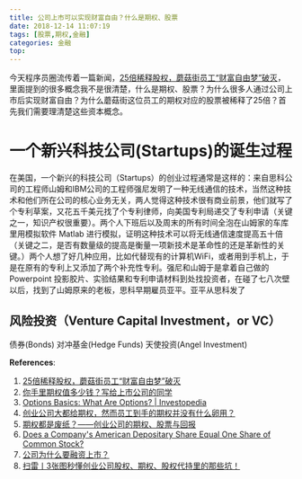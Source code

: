 ```yaml
---
title: 公司上市可以实现财富自由？什么是期权、股票
date: 2018-12-14 11:07:19
tags: [股票,期权,金融]
categories: 金融
top:
---
```

今天程序员圈流传着一篇新闻，[25倍稀释股权，蘑菇街员工“财富自由梦”破灭](https://www.jiemian.com/article/2703824.html)，里面提到的很多概念我不是很清楚，什么是期权、股票？为什么很多人通过公司上市后实现财富自由？为什么蘑菇街这位员工的期权对应的股票被稀释了25倍？首先我们需要理清楚这些资本概念。

<!--more-->

# 一个新兴科技公司(Startups)的诞生过程
在美国，一个新兴的科技公司（Startups）的创业过程通常是这样的：来自思科公司的工程师山姆和IBM公司的工程师强尼发明了一种无线通信的技术，当然这种技术和他们所在公司的核心业务无关，两人觉得这种技术很有商业前景，他们就写了个专利草案，又花五千美元找了个专利律师，向美国专利局递交了专利申请（关键之一，知识产权很重要）。两个人下班后以及周末的所有时间全泡在山姆家的车库里用模拟软件 Matlab 进行模拟，证明这种技术可以将无线通信速度提高五十倍（关键之二，是否有数量级的提高是衡量一项新技术是革命性的还是革新性的关键。）两个人想了好几种应用，比如代替现有的计算机WiFi，或者用到手机上，于是在原有的专利上又添加了两个补充性专利。强尼和山姆于是拿着自己做的 Powerpoint 投影胶片、实验结果和专利申请材料到处找投资者，在碰了七八次壁以后，找到了山姆原来的老板，思科早期雇员亚平。亚平从思科发了


## 风险投资（Venture Capital Investment，or VC）

债券(Bonds)
对冲基金(Hedge Funds)
天使投资(Angel Investment)

**References**:
1. [25倍稀释股权，蘑菇街员工“财富自由梦”破灭](https://www.jiemian.com/article/2703824.html)
2. [你手里期权值多少钱？写给上市公司的同学](https://xueqiu.com/8680422520/24094156)
3. [Options Basics: What Are Options? | Investopedia](https://www.investopedia.com/university/options/)
4. [创业公司大都给期权，然而员工到手的期权并没有什么卵用？](https://news.newseed.cn/p/1320449)
5. [期权都是废纸？——创业公司的期权、股票与回报](https://blog.coding.net/blog/options)
6. [Does a Company's American Depositary Share Equal One Share of Common Stock?](https://www.investopedia.com/ask/answers/06/adshares.asp)
7. [公司为什么要融资上市？](https://www.zhihu.com/question/19988574)
8. [扫雷丨3张图秒懂创业公司股权、期权、股权代持里的那些坑！](http://column.iresearch.cn/b/201703/795031.shtml)
